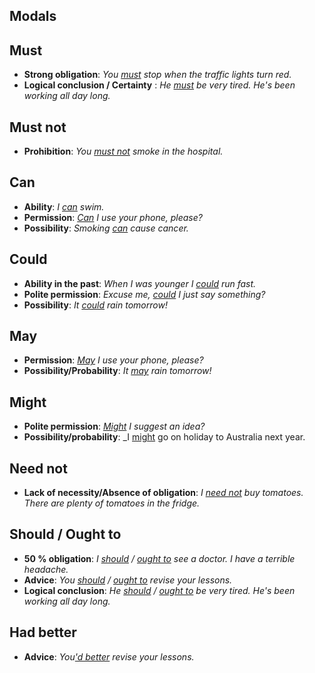 ## Modals

## Must	
* **Strong obligation**: _You <ins>must</ins> stop when the traffic lights turn red._
* **Logical conclusion / Certainty** : 	_He <ins>must</ins> be very tired. He's been working all day long._

## Must not
* **Prohibition**: _You <ins>must not</ins> smoke in the hospital._

## Can
* **Ability**:	_I <ins>can</ins> swim._
* **Permission**: _<ins>Can</ins> I use your phone, please?_
* **Possibility**: _Smoking <ins>can</ins> cause cancer._

## Could
* **Ability in the past**:	_When I was younger I <ins>could</ins> run fast._
* **Polite permission**: _Excuse me, <ins>could</ins> I just say something?_
* **Possibility**: _It <ins>could</ins> rain tomorrow!_

## May
* **Permission**: _<ins>May</ins> I use your phone, please?_
* **Possibility/Probability**: _It <ins>may</ins> rain tomorrow!_

## Might
* **Polite permission**: _<ins>Might</ins> I suggest an idea?_
* **Possibility/probability**: _I <ins>might</ins> go on holiday to Australia next year.

## Need not
* **Lack of necessity/Absence of obligation**: _I <ins>need not</ins> buy tomatoes. There are plenty of tomatoes in the fridge._

## Should / Ought to
* **50 % obligation**: _I <ins>should</ins> / <ins>ought to</ins> see a doctor. I have a terrible headache._
* **Advice**: _You <ins>should</ins> / <ins>ought to</ins> revise your lessons._
* **Logical conclusion**: _He <ins>should</ins> / <ins>ought to</ins> be very tired. He's been working all day long._

## Had better
* **Advice**: _You<ins>'d better</ins> revise your lessons._
